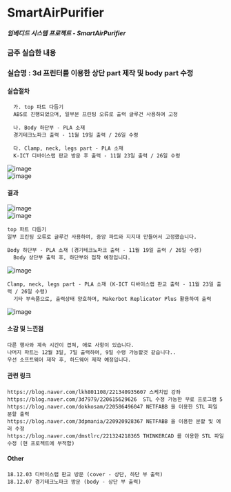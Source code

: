 # **SmartAirPurifier**

##### 임베디드 시스템 프로젝트 - SmartAirPurifier


### 금주 실습한 내용
### 실습명 : 3d 프린터를 이용한 상단 part 제작 및 body part 수정   
#### 실습절차   
```
  가. top 파트 다듬기   
  ABS로 진행되었으며, 일부분 프린팅 오류로 출력 글루건 사용하여 고정   
```   
```   
  나. Body 하단부 - PLA 소재    
  경기테크노파크 출력 - 11월 19일 출력 / 26일 수령
```   
```   
  다. Clamp, neck, legs part - PLA 소재   
  K-ICT 디바이스랩 판교 방문 후 출력 - 11월 23일 출력 / 26일 수령   
```   
![image](https://user-images.githubusercontent.com/33712754/48993386-b8014900-f180-11e8-8234-770ccc1272b3.png)   
![image](https://user-images.githubusercontent.com/33712754/48993411-dbc48f00-f180-11e8-9050-cea2aa8ca695.png)   



#### 결과

  ![image](https://user-images.githubusercontent.com/33712754/48993128-31983780-f17f-11e8-9768-5c6365dd1eb4.png)   
![image](https://user-images.githubusercontent.com/33712754/48993133-34932800-f17f-11e8-96e3-57c3233ff730.png)         
```
top 파트 다듬기   
일부 프린팅 오류로 글루건 사용하여, 중앙 파트와 지지대 만들어서 고정했습니다.
```
```   
Body 하단부 - PLA 소재 (경기테크노파크 출력 - 11월 19일 출력 / 26일 수령)   
  Body 상단부 출력 후, 하단부와 접착 예정입니다.
```
![image](https://user-images.githubusercontent.com/33712754/48993164-6f955b80-f17f-11e8-8366-fd3b5366c494.png)
   
   
```
Clamp, neck, legs part - PLA 소재 (K-ICT 디바이스랩 판교 출력 - 11월 23일 출력 / 26일 수령)   
  기타 부속품으로, 출력상태 양호하며, Makerbot Replicator Plus 활용하여 출력   
```
![image](https://user-images.githubusercontent.com/33712754/48993242-f0545780-f17f-11e8-98a7-e4555bf947c6.png)





#### 소감 및 느낀점
```
다른 행사와 계속 시간이 겹쳐, 애로 사항이 있습니다.   
나머지 파트는 12월 3일, 7일 출력하여, 9일 수령 가능할것 같습니다..  
우선 소프트웨어 제작 후, 하드웨어 제작 예정입니다.
```
#### 관련 링크
```
https://blog.naver.com/lkh801108/221340935607 스케치업 강좌   
https://blog.naver.com/3d7979/220615629626  STL 수정 가능한 무료 프로그램 5   
https://blog.naver.com/dokkosam/220586496047 NETFABB 을 이용한 STL 파일 분할 출력   
https://blog.naver.com/3dpmania/220920928367 NETFABB 을 이용한 분할 및 에러 수정   
https://blog.naver.com/dmstlrc/221324218365 THINKERCAD 를 이용한 STL 파일 수정 (현 프로젝트에 부적합)
```

#### Other
```
18.12.03 디바이스랩 판교 방문 (cover - 상단, 하단 부 출력)   
18.12.07 경기테크노파크 방문 (body - 상단 부 출력)

```
